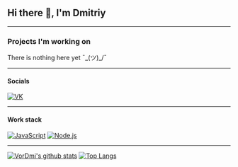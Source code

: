 ## Hi there 👋, I'm Dmitriy
_______
### Projects I'm working on
There is nothing here yet
¯\_(ツ)_/¯
_______
#### Socials
[![VK](https://img.shields.io/badge/VK---?logo=vk&style=for-the-badge&color=7fa7d4)](https://vk.com/vordmi)
_______
#### Work stack
[![JavaScript](https://img.shields.io/badge/-JavaScript-000?logo=JavaScript&link=https://www.ecma-international.org/&style=for-the-badge)](https://www.ecma-international.org/)
[![Node.js](https://img.shields.io/badge/-Node.js-339933?logo=Node.js&logoColor=white&link=https://nodejs.org&style=for-the-badge)](https://nodejs.org)
_______
[![VorDmi's github stats](https://github-readme-stats.vercel.app/api?username=VorDmi)](https://github.com/anuraghazra/github-readme-stats) [![Top Langs](https://github-readme-stats.vercel.app/api/top-langs/?username=VorDmi&layout=compact)](https://github.com/anuraghazra/github-readme-stats)
